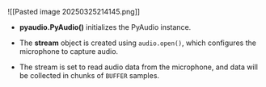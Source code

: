 ![[Pasted image 20250325214145.png]]

 
- **pyaudio.PyAudio()** initializes the PyAudio instance.
    
- The **stream** object is created using `audio.open()`, which configures the microphone to capture audio.
    
- The stream is set to read audio data from the microphone, and data will be collected in chunks of `BUFFER` samples.